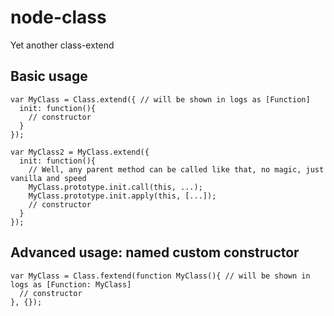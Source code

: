 # node-class
Yet another class-extend

## Basic usage
```
var MyClass = Class.extend({ // will be shown in logs as [Function]
  init: function(){
    // constructor
  }
});

var MyClass2 = MyClass.extend({
  init: function(){
    // Well, any parent method can be called like that, no magic, just vanilla and speed
    MyClass.prototype.init.call(this, ...);
    MyClass.prototype.init.apply(this, [...]);
    // constructor
  }
});
```

## Advanced usage: named custom constructor
```
var MyClass = Class.fextend(function MyClass(){ // will be shown in logs as [Function: MyClass]
  // constructor
}, {});
```
